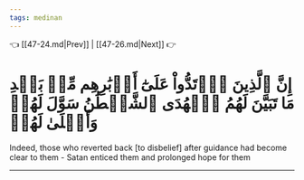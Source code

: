 ```yaml
---
tags: medinan
---
```


👈 [[47-24.md|Prev]] | [[47-26.md|Next]] 👉

# إِنَّ ٱلَّذِينَ ٱرۡتَدُّواْ عَلَىٰٓ أَدۡبَٰرِهِم مِّنۢ بَعۡدِ مَا تَبَيَّنَ لَهُمُ ٱلۡهُدَى ٱلشَّيۡطَٰنُ سَوَّلَ لَهُمۡ وَأَمۡلَىٰ لَهُمۡ

Indeed, those who reverted back [to disbelief] after guidance had become clear to them - Satan enticed them and prolonged hope for them

---


